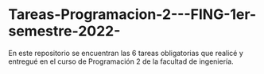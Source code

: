 # Tareas-Programacion-2---FING-1er-semestre-2022-

En este repositorio se encuentran las 6 tareas obligatorias que realicé y entregué en el curso de Programación 2 de la facultad de ingeniería.
